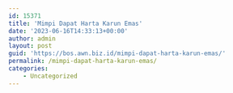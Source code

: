 ```yaml
---
id: 15371
title: 'Mimpi Dapat Harta Karun Emas'
date: '2023-06-16T14:33:13+00:00'
author: admin
layout: post
guid: 'https://bos.awn.biz.id/mimpi-dapat-harta-karun-emas/'
permalink: /mimpi-dapat-harta-karun-emas/
categories:
    - Uncategorized
---
```


